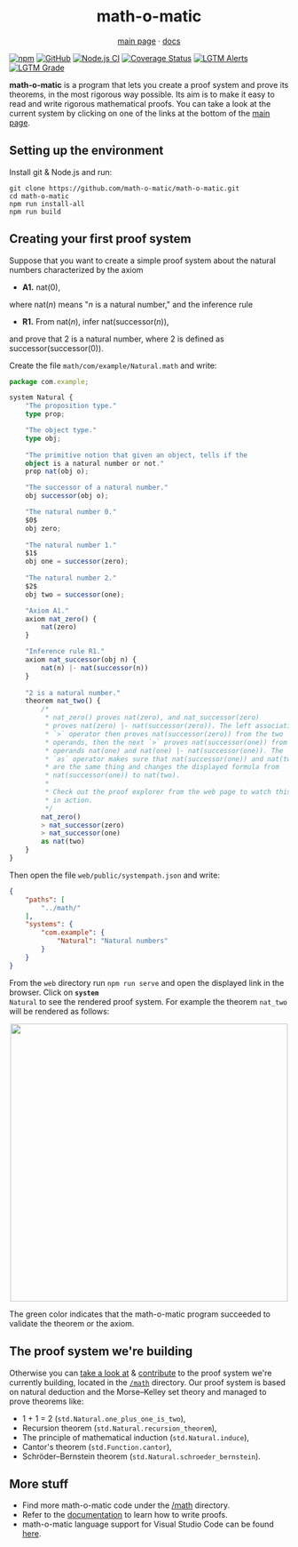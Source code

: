 <h1 align="center">math-o-matic</h1>
<p align="center"><a href="https://math-o-matic.github.io/math-o-matic/index.html">main page</a> &middot; <a href="https://math-o-matic.github.io/math-o-matic/docs/build/index.html">docs</a></p>

[![npm](https://img.shields.io/npm/v/math-o-matic)](https://www.npmjs.com/package/math-o-matic)
[![GitHub](https://img.shields.io/github/license/math-o-matic/math-o-matic)](https://github.com/math-o-matic/math-o-matic/blob/master/LICENSE)
[![Node.js CI](https://github.com/math-o-matic/math-o-matic/actions/workflows/test-and-build.yml/badge.svg)](https://github.com/math-o-matic/math-o-matic/actions/workflows/test-and-build.yml)
[![Coverage Status](https://img.shields.io/coveralls/github/math-o-matic/math-o-matic)](https://coveralls.io/github/math-o-matic/math-o-matic?branch=master)
[![LGTM Alerts](https://img.shields.io/lgtm/alerts/github/math-o-matic/math-o-matic)](https://lgtm.com/projects/g/math-o-matic/math-o-matic/alerts/)
[![LGTM Grade](https://img.shields.io/lgtm/grade/javascript/github/math-o-matic/math-o-matic)](https://lgtm.com/projects/g/math-o-matic/math-o-matic/context:javascript)

**math-o-matic** is a program that lets you create a proof system and prove its theorems, in the most rigorous way possible. Its aim is to make it easy to read and write rigorous mathematical proofs. You can take a look at the current system by clicking on one of the links at the bottom of the [main page](https://math-o-matic.github.io/math-o-matic/index.html).

## Setting up the environment

Install git & Node.js and run:

```shell
git clone https://github.com/math-o-matic/math-o-matic.git
cd math-o-matic
npm run install-all
npm run build
```

## Creating your first proof system

Suppose that you want to create a simple proof system about the natural numbers characterized by the axiom

* <b>A1.</b> nat(0),

where nat(*n*) means "*n* is a natural number," and the inference rule

* <b>R1.</b> From nat(*n*), infer nat(successor(*n*)),

and prove that 2 is a natural number, where 2 is defined as successor(successor(0)).

Create the file `math/com/example/Natural.math` and write:

```ts
package com.example;

system Natural {
    "The proposition type."
    type prop;

    "The object type."
    type obj;
    
    "The primitive notion that given an object, tells if the
    object is a natural number or not."
    prop nat(obj o);

    "The successor of a natural number."
    obj successor(obj o);

    "The natural number 0."
    $0$
    obj zero;
    
    "The natural number 1."
    $1$
    obj one = successor(zero);
    
    "The natural number 2."
    $2$
    obj two = successor(one);

    "Axiom A1."
    axiom nat_zero() {
        nat(zero)
    }

    "Inference rule R1."
    axiom nat_successor(obj n) {
        nat(n) |- nat(successor(n))
    }
    
    "2 is a natural number."
    theorem nat_two() {
        /*
         * nat_zero() proves nat(zero), and nat_successor(zero)
         * proves nat(zero) |- nat(successor(zero)). The left associative
         * `>` operator then proves nat(successor(zero)) from the two
         * operands, then the next `>` proves nat(successor(one)) from the
         * operands nat(one) and nat(one) |- nat(successor(one)). The
         * `as` operator makes sure that nat(successor(one)) and nat(two)
         * are the same thing and changes the displayed formula from
         * nat(successor(one)) to nat(two).
         *
         * Check out the proof explorer from the web page to watch this
         * in action.
         */
        nat_zero()
        > nat_successor(zero)
        > nat_successor(one)
        as nat(two)
    }
}
```

Then open the file `web/public/systempath.json` and write:

```json
{
    "paths": [
        "../math/"
    ],
    "systems": {
        "com.example": {
            "Natural": "Natural numbers"
        }
    }
}
```

From the `web` directory run `npm run serve` and open the displayed link in the browser. Click on <code><b>system</b> Natural</code> to see the rendered proof system. For example the theorem `nat_two` will be rendered as follows:

<p align="center"><img src="https://i.imgur.com/cKuIigA.png" width="500px"></p>

The green color indicates that the math-o-matic program succeeded to validate the theorem or the axiom.

## The proof system we're building

Otherwise you can [take a look at](https://math-o-matic.github.io/math-o-matic/index.html) & [contribute](/CONTRIBUTING.md) to the proof system we're currently building, located in the [`/math`](/math) directory. Our proof system is based on natural deduction and the Morse&ndash;Kelley set theory and managed to prove theorems like:

* 1 + 1 = 2 (`std.Natural.one_plus_one_is_two`),
* Recursion theorem (`std.Natural.recursion_theorem`),
* The principle of mathematical induction (`std.Natural.induce`),
* Cantor's theorem (`std.Function.cantor`),
* Schröder–Bernstein theorem (`std.Natural.schroeder_bernstein`).

## More stuff

* Find more math-o-matic code under the [/math](/math) directory.
* Refer to the [documentation](https://math-o-matic.github.io/math-o-matic/docs/build/index.html) to learn how to write proofs.
* math-o-matic language support for Visual Studio Code can be found [here](https://github.com/math-o-matic/vscode).
